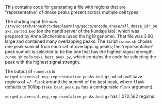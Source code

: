 This contains code for generating a file with regions that are "representative"
of dnase peaks present across multiple cell types.

The starting input file was
`/srv/scratch/annashch/deeplearning/gecco/encode_dnase/all_dnase_idr_peaks.sorted.bed`
(on the nandi server of the kundaje lab), which was prepared by Anna Shcherbina
(used the hg19 genome). That file was 3.6G large and contained many overlapping peaks.
The script  `runme.sh` choses one peak summit from each set of
overlapping peaks; the 'representative' peak summit is selected to be the one
that has the highest signal strength. `runme.sh`
calls `take_best_peak.py`, which contains the code for selecting the peak
with the highest signal strength.

The output of `runme.sh` is `merged_universal_neg_representative_peaks.bed.gz`,
which will have regions of +/- `flank` around the summit of the best peak, where
`flank` defaults to 500bp (`take_best_peak.py` has a configurable `flank` argument).

`merged_universal_neg_representative_peaks.bed.gz` has 1,072,562 regions.
